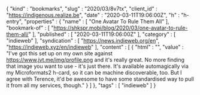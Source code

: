 {
  "kind" : "bookmarks",
  "slug" : "2020/03/8v7tx",
  "client_id" : "https://indigenous.realize.be",
  "date" : "2020-03-11T19:06:00Z",
  "h" : "h-entry",
  "properties" : {
    "name" : [ "One Avatar To Rule Them All" ],
    "bookmark-of" : [ "https://shkspr.mobi/blog/2020/03/one-avatar-to-rule-them-all/" ],
    "published" : [ "2020-03-11T19:06:00Z" ],
    "category" : [ "indieweb" ],
    "syndication" : [ "https://news.indieweb.org/en", "https://indieweb.xyz/en/indieweb" ],
    "content" : [ {
      "html" : "",
      "value" : "I've got this set up on my own site against https://www.jvt.me/img/profile.png and it's really great. No more finding that image you want to use - it's just there. It's available automagically via my Microformats2 h-card, so it can be machine discoverable, too. But I agree with Terence, it'd be awesome to have some standardised way to pull it from all my services, though."
    } ]
  },
  "tags" : [ "indieweb" ]
}
